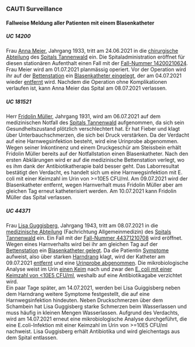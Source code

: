 ### CAUTI Surveillance

#### Fallweise Meldung aller Patienten mit einem Blasenkatheter

##### UC 14200
Frau [Anna Meier](Patient-AnnaMeier.html), Jahrgang 1933, tritt am 24.06.2021 in die [chirurgische Abteilung](Organization-AbteilungChirurgie.html) des [Spitals Tannenwald](Organization-SpitalTannenwald.html) ein. Die Spitaladministration eröffnet für diesen stationären Aufenthalt einen Fall mit der [Fall-Nummer 14200210624](Encounter-Encounter-Hospital-14200210624.html).   
Frau Meier wird am 01.07.2021 planmässig operiert. Vor der Operation wird ihr auf der [Bettenstation](Location-Bettenstation.html) ein [Blasenkatheter eingelegt](Procedure-InsertCatheter-20210701-14200210624.html), der am 04.07.2021 wieder [entfernt](Procedure-RemoveCatheter-20210704-14200210624.html) wird. Nachdem die Operation ohne Komplikationen verlaufen ist, kann Anna Meier das Spital am 08.07.2021 verlassen.

##### UC 181521
Herr [Fridolin Müller](Patient-FridolinMueller.html), Jahrgang 1931, wird am 06.07.2021 auf dem medizinischen Notfall des [Spitals Tannenwald](Organization-SpitalTannenwald.html) aufgenommen, da sich sein Gesundheitszustand plötzlich verschlechtert hat. Er hat Fieber und klagt über Unterbauchschmerzen, die sich bei Druck verstärken. Da der Verdacht auf eine Harnwegsinfektion besteht, wird eine Urinprobe abgenommen. Wegen seiner Inkontinenz und einem Druckgeschür am Steissbein erhält Fridolin Müller bereits auf der Notfallstation einen Blasenkatheter. Nach den ersten Abklärungen wird er auf die medizinische Bettenstation verlegt, wo es ihm dank der Antibiotikatherapie bald besser geht. Das Laborresultat bestätigt den Verdacht, es handelt sich um eine Harnwegsinfektion mit E. coli mit einer Keimzahl im Urin von >=10E5 CFU/ml. Am 09.07.2021 wird der Blasenkatheter entfernt, wegen Harnverhalt muss Fridolin Müller aber am gleichen Tag erneut katheterisiert werden. Am 10.07.2021 kann Fridolin Müller das Spital verlassen.								


##### UC 44371
Frau [Lisa Guggisberg](Patient-LisaGuggisberg.html), Jahrgang 1943, tritt am 08.07.2021 in die [medizinische Abteilung](Organization-AbteilungMedizin.html) (Fachrichtung Allgemeinmedizin) des [Spitals Tannenwald](Organization-SpitalTannenwald.html) ein. Ein Fall mit der [Fall-Nummer 44371210708](Encounter-Encounter-Hospital-44371210708.html) wird eröffnet.   
Wegen eines Harnverhalts wird bei ihr am gleichen Tag auf der [Bettenstation](Location-Bettenstation.html) ein [Blasenkatheter gelegt](Procedure-InsertCatheter-20210708-44371210708.html). Da die Patientin [Symptome](Observation-Symptoms-20210709-44371210708.html) aufweist, also über starken [Harndrang](Observation-UrinaryUrgency-20210709-44371210708.html) klagt, wird der Katheter am 09.07.2021 [entfernt](Procedure-RemoveCatheter-20210709-44371210708.html) und eine [Urinprobe abgenommen](Procedure-Microbiology-20210709-44371210708.html). Die mikrobiologische Analyse weist im Urin [einen Keim](Observation-NumberOfDifferentGerms-20210709-44371210708.html) nach und zwar den [E. coli mit einer Keimzahl von <10E5 CFU/ml](Observation-Germ1-20210709-44371210708.html), weshalb auf eine Antibiotikagabe verzichtet wird.   
Ein paar Tage später, am 14.07.2021, werden bei Lisa Guiggisberg neben dem Harndrang weitere Symptome festgestellt, die auf eine Harnwegsinfektion hindeuten. Neben Druckschmerzen über dem Schambein hat Lisa Guggisberg starke Schmerzen beim Wasserlassen und muss häufig in kleinen Mengen Wasserlassen. Aufgrund des Verdachts, wird am 14.07.2021 erneut eine mikrobiologische Analyse durchgeführt, die eine E.coli-Infektion mit einer Keimzahl im Urin von >=10E5 CFU/ml nachweist. Lisa Guggisberg erhält Antibiotika und wird gleichentags aus dem Spital entlassen.								

